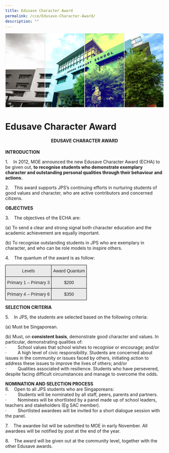 ```yaml
---
title: Edusave Character Award
permalink: /cce/Edusave-Character-Award/
description: ""
---
```

![](/images/Banner.png)

Edusave Character Award
=======================

#### <center> EDUSAVE CHARACTER AWARD </center>

<b>INTRODUCTION</b>

1.    In 2012, MOE announced the new Edusave Character Award (ECHA) to be given out, <b>to recognise students who demonstrate exemplary character and outstanding personal qualities through their behaviour and actions.</b>

2.    This award supports JPS’s continuing efforts in nurturing students of good values and character, who are active contributors and concerned citizens.

<b>OBJECTIVES</b>

3.    The objectives of the ECHA are:

(a) To send a clear and strong signal both character education and the academic achievement are equally important.

(b) To recognise outstanding students in JPS who are exemplary in character, and who can be role models to inspire others. 

4.    The quantum of the award is as follow:


<style type="text/css">
.tg  {border-collapse:collapse;border-spacing:0;}
.tg td{border-color:black;border-style:solid;border-width:1px;font-family:Arial, sans-serif;font-size:14px;
  overflow:hidden;padding:10px 5px;word-break:normal;}
.tg th{border-color:black;border-style:solid;border-width:1px;font-family:Arial, sans-serif;font-size:14px;
  font-weight:normal;overflow:hidden;padding:10px 5px;word-break:normal;}
.tg .tg-ii8k{background-color:#EAEAEA;color:#222;text-align:center;vertical-align:top}
</style>
<table class="tg">
<thead>
  <tr>
    <th class="tg-ii8k">Levels</th>
    <th class="tg-ii8k">Award Quantum</th>
  </tr>
</thead>
<tbody>
  <tr>
    <td class="tg-ii8k">Primary 1 – Primary 3</td>
    <td class="tg-ii8k">$200</td>
  </tr>
  <tr>
    <td class="tg-ii8k">Primary 4 – Primary 6</td>
    <td class="tg-ii8k">$350</td>
  </tr>
</tbody>
</table>


<b>SELECTION CRITERIA</b>

5.    In JPS, the students are selected based on the following criteria:

(a) Must be Singaporean.

(b) Must, on <b>consistent basis</b>, demonstrate good character and values. In particular, demonstrating qualities of: <br>
·         School values that school wishes to recognise or encourage; and/or <br>
·         A high level of civic responsibility. Students are concerned about issues in the community or issues faced by others, initiating action to address these issues to improve the lives of others; and/or <br>
·         Qualities associated with resilience. Students who have persevered, despite facing difficult circumstances and manage to overcome the odds.  

<b>NOMINATION AND SELECTION PROCESS</b> <br>
6.    Open to all JPS students who are Singaporeans: <br>
·         Students will be nominated by all staff, peers, parents and partners. <br>
·         Nominees will be shortlisted by a panel made up of school leaders, teachers and stakeholders (Eg SAC member). <br>
·         Shortlisted awardees will be invited for a short dialogue session with the panel. 

7.    The awardee list will be submitted to MOE in early November. All awardees will be notified by post at the end of the year.

8.    The award will be given out at the community level, together with the other Edusave awards.